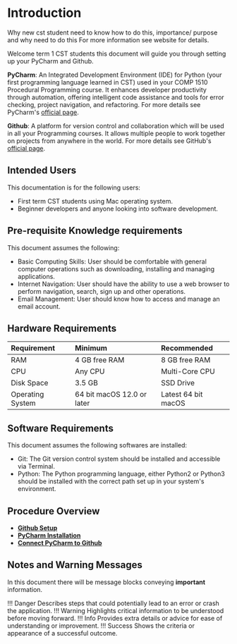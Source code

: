 # Introduction

Why new cst student need to know how to do this, importance/ purpose and why need to do this 
For more information see website for details.

Welcome term 1 CST students this document will guide you through setting up your PyCharm and Github. 

**PyCharm**: An Integrated Development Environment (IDE) for Python (your first programming language learned in CST) used in your COMP 1510 Procedural Programming course. It enhances developer productivity through automation, offering intelligent code assistance and tools for error checking, project navigation, and refactoring​​. For more details see PyCharm's [official page](https://www.jetbrains.com/pycharm/learn/).

**Github**: A platform for version control and collaboration which will be used in all your Programming courses. It allows multiple people to work together on projects from anywhere in the world. For more details see GitHub's [official page](https://github.com/about).

## Intended Users

This documentation is for the following users:

- First term CST students using Mac operating system.
- Beginner developers and anyone looking into software development.

## Pre-requisite Knowledge requirements

This document assumes the following:

- Basic Computing Skills: User should be comfortable with general computer operations such as downloading, installing and managing applications.
- Internet Navigation: User should have the ability to use a web browser to perform navigation, search, sign up and other operations.
- Email Management: User should know how to access and manage an email account.

## Hardware Requirements
| **Requirement** | **Minimum** | **Recommended** |
| :-| :-| :-|
|RAM | 4 GB free RAM| 8 GB free RAM|
|CPU| Any CPU| Multi-Core CPU|
|Disk Space| 3.5 GB| SSD Drive|
|Operating System| 64 bit macOS 12.0 or later| Latest 64 bit macOS|

## Software Requirements

This document assumes the following softwares are installed:

- Git: The Git version control system should be installed and accessible via Terminal.
- Python: The Python programming language, either Python2 or Python3 should be installed with the correct path set up in your system's environment.

## Procedure Overview

- **[Github Setup](githubSetup)**
- **[PyCharm Installation](pycharmInstallation)**
- **[Connect PyCharm to Github](connectPycharmToGithub)**


## Notes and Warning Messages

In this document there will be message blocks conveying **important** information.

!!! Danger
    Describes steps that could potentially lead to an error or crash the application.
!!! Warning
    Highlights critical information to be understood before moving forward.
!!! Info
    Provides extra details or advice for ease of understanding or improvement.
!!! Success
    Shows the criteria or appearance of a successful outcome.